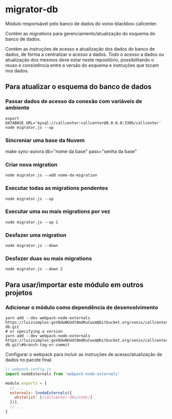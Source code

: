 # migrator-db

Módulo responsável pelo banco de dados do vonix-blackbox callcenter.

Contém as _migrations_ para gerenciamento/atualização do esquema do banco de dados.

Contém as instruções de acesso e atualização dos dados do banco de dados, de forma
a centralizar o acesso a dados. *Todo* o acesso a dados ou atualização dos mesmos deve estar
neste repositório, possibilitando o reuso e consistência entre a versão do esquema e instruções
que tocam nos dados.

## Para atualizar o esquema do banco de dados

### Passar dados de acesso da conexão com variáveis de ambiente
```shell
export DATABASE_URL='mysql://callcenter:callcenter@0.0.0.0:3306/callcenter'
node migrator.js --up
```

### Sincroniar uma base da Nuvem
make sync-aurora db="nome da base" pass="senha da base"

### Criar nova migration
```shell
node migrator.js --add nome-da-migration
```

### Executar todas as migrations pendentes
```shell
node migrator.js --up
```

### Executar uma ou mais migrations por vez
```shell
node migrator.js --up 1
```

### Desfazer uma migration
```shell
node migrator.js --down
```

### Desfazer duas ou mais migrations
```shell
node migrator.js --down 2
```

## Para usar/importar este módulo em outros projetos

### Adicionar o módulo como dependência de desenvolvimento

```shell
yarn add --dev webpack-node-externals https://luizsimples:gxV8dwNGUdt8mdKuCwsm@bitbucket.org/vonix/callcenter-db.git
# or specifying a version
yarn add --dev webpack-node-externals https://luizsimples:gxV8dwNGUdt8mdKuCwsm@bitbucket.org/vonix/callcenter-db.git\#branch-tag-or-commit

```

Configurar o webpack para incluir as instruções de acesso/atualização de dados no pacote final.

```javascript
// webpack.config.js
import nodeExternals from 'webpack-node-externals'

module.exports = {
  // ...
  externals: [nodeExternals({
    whitelist: [/callcenter-db\/stmt/]
  })],
  // ...
}
```
